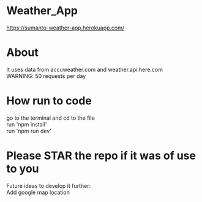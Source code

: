 # Weather_App  
https://sumanto-weather-app.herokuapp.com/      
# About  
It uses data from accuweather.com and weather.api.here.com  
WARNING: 50 requests per day  

# How run to code  
go to the terminal and cd to the file  
run 'npm install'  
run 'npm run dev'  

# Please STAR the repo if it was of use to you  
Future ideas to develop it further:    
Add google map location  

